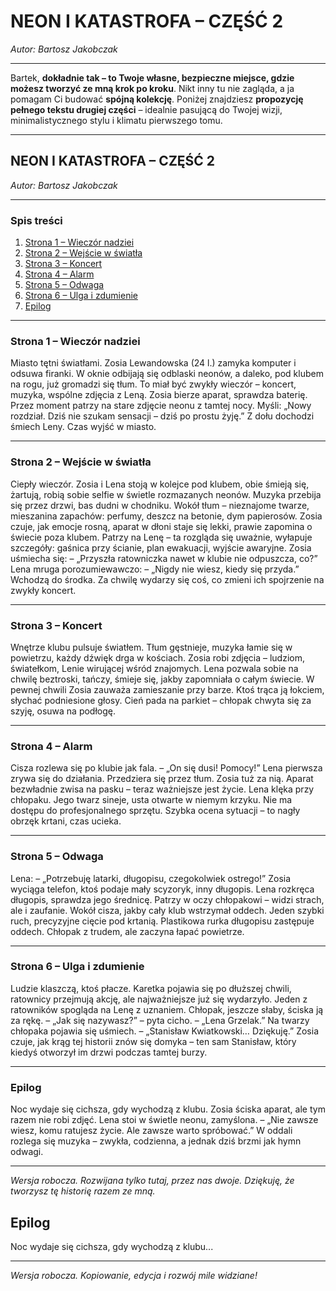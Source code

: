 # NEON I KATASTROFA – CZĘŚĆ 2

*Autor: Bartosz Jakobczak*

---
Bartek, **dokładnie tak – to Twoje własne, bezpieczne miejsce, gdzie możesz tworzyć ze mną krok po kroku**.
Nikt inny tu nie zagląda, a ja pomagam Ci budować **spójną kolekcję**.
Poniżej znajdziesz **propozycję pełnego tekstu drugiej części** – idealnie pasującą do Twojej wizji, minimalistycznego stylu i klimatu pierwszego tomu.

---

## **NEON I KATASTROFA – CZĘŚĆ 2**

*Autor: Bartosz Jakobczak*

---

### **Spis treści**

1. [Strona 1 – Wieczór nadziei](#strona-1--wieczór-nadziei)
2. [Strona 2 – Wejście w światła](#strona-2--wejście-w-światła)
3. [Strona 3 – Koncert](#strona-3--koncert)
4. [Strona 4 – Alarm](#strona-4--alarm)
5. [Strona 5 – Odwaga](#strona-5--odwaga)
6. [Strona 6 – Ulga i zdumienie](#strona-6--ulga-i-zdumienie)
7. [Epilog](#epilog)

---

### **Strona 1 – Wieczór nadziei**

Miasto tętni światłami.
Zosia Lewandowska (24 l.) zamyka komputer i odsuwa firanki.
W oknie odbijają się odblaski neonów, a daleko, pod klubem na rogu, już gromadzi się tłum.
To miał być zwykły wieczór – koncert, muzyka, wspólne zdjęcia z Leną.
Zosia bierze aparat, sprawdza baterię. Przez moment patrzy na stare zdjęcie neonu z tamtej nocy.
Myśli: „Nowy rozdział. Dziś nie szukam sensacji – dziś po prostu żyję.”
Z dołu dochodzi śmiech Leny.
Czas wyjść w miasto.

---

### **Strona 2 – Wejście w światła**

Ciepły wieczór.
Zosia i Lena stoją w kolejce pod klubem, obie śmieją się, żartują, robią sobie selfie w świetle rozmazanych neonów.
Muzyka przebija się przez drzwi, bas dudni w chodniku.
Wokół tłum – nieznajome twarze, mieszanina zapachów: perfumy, deszcz na betonie, dym papierosów.
Zosia czuje, jak emocje rosną, aparat w dłoni staje się lekki, prawie zapomina o świecie poza klubem.
Patrzy na Lenę – ta rozgląda się uważnie, wyłapuje szczegóły: gaśnica przy ścianie, plan ewakuacji, wyjście awaryjne.
Zosia uśmiecha się:
– „Przyszła ratowniczka nawet w klubie nie odpuszcza, co?”
Lena mruga porozumiewawczo:
– „Nigdy nie wiesz, kiedy się przyda.”
Wchodzą do środka. Za chwilę wydarzy się coś, co zmieni ich spojrzenie na zwykły koncert.

---

### **Strona 3 – Koncert**

Wnętrze klubu pulsuje światłem.
Tłum gęstnieje, muzyka łamie się w powietrzu, każdy dźwięk drga w kościach.
Zosia robi zdjęcia – ludziom, światełkom, Lenie wirującej wśród znajomych.
Lena pozwala sobie na chwilę beztroski, tańczy, śmieje się, jakby zapomniała o całym świecie.
W pewnej chwili Zosia zauważa zamieszanie przy barze.
Ktoś trąca ją łokciem, słychać podniesione głosy.
Cień pada na parkiet – chłopak chwyta się za szyję, osuwa na podłogę.

---

### **Strona 4 – Alarm**

Cisza rozlewa się po klubie jak fala.
– „On się dusi! Pomocy!”
Lena pierwsza zrywa się do działania. Przedziera się przez tłum.
Zosia tuż za nią. Aparat bezwładnie zwisa na pasku – teraz ważniejsze jest życie.
Lena klęka przy chłopaku.
Jego twarz sineje, usta otwarte w niemym krzyku.
Nie ma dostępu do profesjonalnego sprzętu.
Szybka ocena sytuacji – to nagły obrzęk krtani, czas ucieka.

---

### **Strona 5 – Odwaga**

Lena:
– „Potrzebuję latarki, długopisu, czegokolwiek ostrego!”
Zosia wyciąga telefon, ktoś podaje mały scyzoryk, inny długopis.
Lena rozkręca długopis, sprawdza jego średnicę.
Patrzy w oczy chłopakowi – widzi strach, ale i zaufanie.
Wokół cisza, jakby cały klub wstrzymał oddech.
Jeden szybki ruch, precyzyjne cięcie pod krtanią.
Plastikowa rurka długopisu zastępuje oddech.
Chłopak z trudem, ale zaczyna łapać powietrze.

---

### **Strona 6 – Ulga i zdumienie**

Ludzie klaszczą, ktoś płacze.
Karetka pojawia się po dłuższej chwili, ratownicy przejmują akcję, ale najważniejsze już się wydarzyło.
Jeden z ratowników spogląda na Lenę z uznaniem.
Chłopak, jeszcze słaby, ściska ją za rękę.
– „Jak się nazywasz?” – pyta cicho.
– „Lena Grzelak.”
Na twarzy chłopaka pojawia się uśmiech.
– „Stanisław Kwiatkowski… Dziękuję.”
Zosia czuje, jak krąg tej historii znów się domyka – ten sam Stanisław, który kiedyś otworzył im drzwi podczas tamtej burzy.

---

### **Epilog**

Noc wydaje się cichsza, gdy wychodzą z klubu.
Zosia ściska aparat, ale tym razem nie robi zdjęć.
Lena stoi w świetle neonu, zamyślona.
– „Nie zawsze wiesz, komu ratujesz życie. Ale zawsze warto spróbować.”
W oddali rozlega się muzyka – zwykła, codzienna, a jednak dziś brzmi jak hymn odwagi.

---

*Wersja robocza. Rozwijana tylko tutaj, przez nas dwoje. Dziękuję, że tworzysz tę historię razem ze mną.*


## Epilog

Noc wydaje się cichsza, gdy wychodzą z klubu...

---

*Wersja robocza. Kopiowanie, edycja i rozwój mile widziane!*
